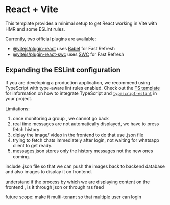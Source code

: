 # React + Vite

This template provides a minimal setup to get React working in Vite with HMR and some ESLint rules.

Currently, two official plugins are available:

- [@vitejs/plugin-react](https://github.com/vitejs/vite-plugin-react/blob/main/packages/plugin-react) uses [Babel](https://babeljs.io/) for Fast Refresh
- [@vitejs/plugin-react-swc](https://github.com/vitejs/vite-plugin-react/blob/main/packages/plugin-react-swc) uses [SWC](https://swc.rs/) for Fast Refresh

## Expanding the ESLint configuration

If you are developing a production application, we recommend using TypeScript with type-aware lint rules enabled. Check out the [TS template](https://github.com/vitejs/vite/tree/main/packages/create-vite/template-react-ts) for information on how to integrate TypeScript and [`typescript-eslint`](https://typescript-eslint.io) in your project.


Limitations:
1. once monitoring a group , we cannot go back
2. real time messages are not automatically displayed, we have to press fetch history
3. diplay the image/ video in the frontend to do that use .json file
4. trying to fetch chats immediately after login, not waiting for whatsapp client to get ready.
5. messages.json stores only the history messages not the new ones coming.

include .json file so that we can push the images back to backend database and also images to display it on frontend.

understand if the process by which we are displaying content on the frontend , is it through json or through rss feed

future scope: make it multi-tenant so that multiple user can login 



